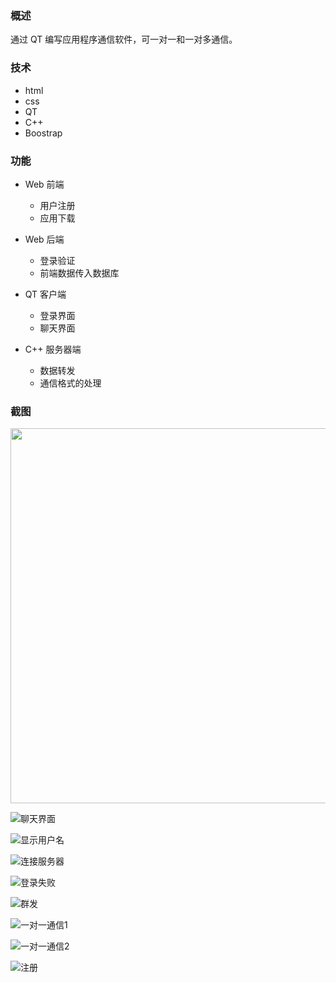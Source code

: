 ### 概述

通过 QT 编写应用程序通信软件，可一对一和一对多通信。

### 技术
- html
- css
- QT
- C++
- Boostrap

### 功能

- Web 前端
  - 用户注册
  - 应用下载

- Web 后端
  - 登录验证
  - 前端数据传入数据库

- QT 客户端
  - 登录界面
  - 聊天界面

- C++ 服务器端
  - 数据转发
  - 通信格式的处理

### 截图

<div align=center>
    <img width="900px" height="600px" src="https://raw.githubusercontent.com/stevenling/chat-room/master/src/login.png"/>
</div>

![聊天界面](https://raw.githubusercontent.com/stevenling/chat-room/master/src/chat.png)

![显示用户名](https://raw.githubusercontent.com/stevenling/chat-room/master/src/displayUsername.png)

![连接服务器](https://raw.githubusercontent.com/stevenling/chat-room/master/src/connectServer.png)

![登录失败](https://github.com/stevenling/chat-room/blob/master/src/loginError.png)

![群发](https://raw.githubusercontent.com/stevenling/chat-room/master/src/massMessage.png)

![一对一通信1](https://raw.githubusercontent.com/stevenling/chat-room/master/src/oneToOne%20Communication1.jpg)

![一对一通信2](https://raw.githubusercontent.com/stevenling/chat-room/master/src/oneToOneCommunication2.jpg)

![注册](https://github.com/stevenling/chat-room/blob/master/src/regeister.png)
